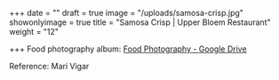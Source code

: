 +++
date = ""
draft = true
image = "/uploads/samosa-crisp.jpg"
showonlyimage = true
title = "Samosa Crisp | Upper Bloem Restaurant"
weight = "12"

+++
Food photography album: [Food Photography - Google Drive](https://drive.google.com/drive/folders/1iG1zGepIMjv5VRU80M_PSj5_nEugyq9F)

Reference: Mari Vigar